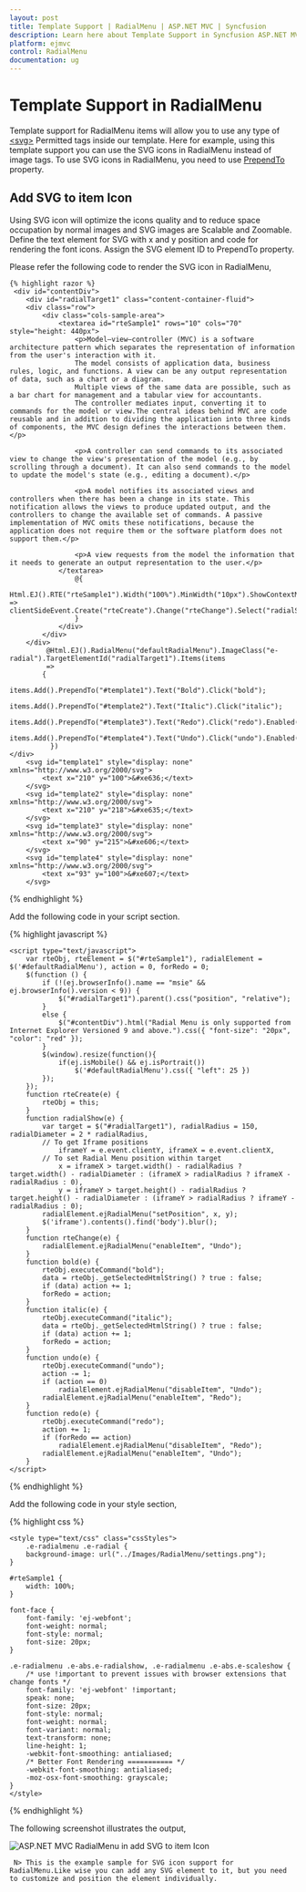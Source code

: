 ```yaml
---
layout: post
title: Template Support | RadialMenu | ASP.NET MVC | Syncfusion
description: Learn here about Template Support in Syncfusion ASP.NET MVC RadialMenu Control, its elements, and more.
platform: ejmvc
control: RadialMenu
documentation: ug
---
```


# Template Support in RadialMenu

 Template support for RadialMenu items will allow you to use any type of [\<svg\>](https://developer.mozilla.org/en-US/docs/Web/SVG/Element#SVG_elements) Permitted tags inside our template. Here for example, using this template support you can use the SVG icons in RadialMenu instead of image tags. To use SVG icons in RadialMenu, you need to use [PrependTo](https://help.syncfusion.com/api/js/ejradialmenu#members:items-prependTo) property.

 ## Add SVG to item Icon

Using SVG icon will optimize the icons quality and to reduce space occupation by normal images and SVG images are Scalable and Zoomable. Define the text element for SVG with x and y position and code for rendering the font icons. Assign the SVG element ID to PrependTo property.

Please refer the following code to render the SVG icon in RadialMenu,

    {% highlight razor %}
     <div id="contentDiv">
        <div id="radialTarget1" class="content-container-fluid">
        <div class="row">
            <div class="cols-sample-area">
                <textarea id="rteSample1" rows="10" cols="70" style="height: 440px">
                    <p>Model–view–controller (MVC) is a software architecture pattern which separates the representation of information from the user's interaction with it.
                    The model consists of application data, business rules, logic, and functions. A view can be any output representation of data, such as a chart or a diagram.
                    Multiple views of the same data are possible, such as a bar chart for management and a tabular view for accountants.
                    The controller mediates input, converting it to commands for the model or view.The central ideas behind MVC are code reusable and in addition to dividing the application into three kinds of components, the MVC design defines the interactions between them.</p>

                    <p>A controller can send commands to its associated view to change the view's presentation of the model (e.g., by scrolling through a document). It can also send commands to the model to update the model's state (e.g., editing a document).</p>

                    <p>A model notifies its associated views and controllers when there has been a change in its state. This notification allows the views to produce updated output, and the controllers to change the available set of commands. A passive implementation of MVC omits these notifications, because the application does not require them or the software platform does not support them.</p>

                    <p>A view requests from the model the information that it needs to generate an output representation to the user.</p>
                </textarea>
                    @{
                        Html.EJ().RTE("rteSample1").Width("100%").MinWidth("10px").ShowContextMenu(false).ClientSideEvents(clientSideEvent => clientSideEvent.Create("rteCreate").Change("rteChange").Select("radialShow")).ShowToolbar(false).Render();
                    }
                </div>
            </div>
        </div>
             @Html.EJ().RadialMenu("defaultRadialMenu").ImageClass("e-radial").TargetElementId("radialTarget1").Items(items
             =>
            {
              items.Add().PrependTo("#template1").Text("Bold").Click("bold");
              items.Add().PrependTo("#template2").Text("Italic").Click("italic");
              items.Add().PrependTo("#template3").Text("Redo").Click("redo").Enabled(false);
              items.Add().PrependTo("#template4").Text("Undo").Click("undo").Enabled(false);
              })
    </div>
        <svg id="template1" style="display: none" xmlns="http://www.w3.org/2000/svg">
            <text x="210" y="100">&#xe636;</text>
        </svg>
        <svg id="template2" style="display: none" xmlns="http://www.w3.org/2000/svg">
            <text x="210" y="218">&#xe635;</text>
        </svg>
        <svg id="template3" style="display: none" xmlns="http://www.w3.org/2000/svg">
            <text x="90" y="215">&#xe606;</text>
        </svg>
        <svg id="template4" style="display: none" xmlns="http://www.w3.org/2000/svg">
            <text x="93" y="100">&#xe607;</text>
        </svg>

{% endhighlight %}

Add the following code in your script section.
    
{% highlight javascript %}

    <script type="text/javascript">
        var rteObj, rteElement = $("#rteSample1"), radialElement = $('#defaultRadialMenu'), action = 0, forRedo = 0;
        $(function () {
            if (!(ej.browserInfo().name == "msie" && ej.browserInfo().version < 9)) {
                $("#radialTarget1").parent().css("position", "relative");
            }
            else {
                $("#contentDiv").html("Radial Menu is only supported from Internet Explorer Versioned 9 and above.").css({ "font-size": "20px", "color": "red" });
            }
			$(window).resize(function(){
				if(ej.isMobile() && ej.isPortrait())
				    $('#defaultRadialMenu').css({ "left": 25 })
			});
        });
        function rteCreate(e) {
            rteObj = this;
        }
        function radialShow(e) {
            var target = $("#radialTarget1"), radialRadius = 150, radialDiameter = 2 * radialRadius,
            // To get Iframe positions
                iframeY = e.event.clientY, iframeX = e.event.clientX,
            // To set Radial Menu position within target
                x = iframeX > target.width() - radialRadius ? target.width() - radialDiameter : (iframeX > radialRadius ? iframeX - radialRadius : 0),
                y = iframeY > target.height() - radialRadius ? target.height() - radialDiameter : (iframeY > radialRadius ? iframeY - radialRadius : 0);
            radialElement.ejRadialMenu("setPosition", x, y);
			$('iframe').contents().find('body').blur();
        }
        function rteChange(e) {
            radialElement.ejRadialMenu("enableItem", "Undo");
        }
        function bold(e) {
            rteObj.executeCommand("bold");
            data = rteObj._getSelectedHtmlString() ? true : false;
            if (data) action += 1;
            forRedo = action;
        }
        function italic(e) {
            rteObj.executeCommand("italic");
            data = rteObj._getSelectedHtmlString() ? true : false;
            if (data) action += 1;
            forRedo = action;
        }
        function undo(e) {
            rteObj.executeCommand("undo");
            action -= 1;
            if (action == 0)
                radialElement.ejRadialMenu("disableItem", "Undo");
            radialElement.ejRadialMenu("enableItem", "Redo");
        }
        function redo(e) {
            rteObj.executeCommand("redo");
            action += 1;
            if (forRedo == action)
                radialElement.ejRadialMenu("disableItem", "Redo");
            radialElement.ejRadialMenu("enableItem", "Undo");
        }
    </script>

{% endhighlight %}

Add the following code in your style section,

{% highlight css %}

    <style type="text/css" class="cssStyles">
        .e-radialmenu .e-radial {
        background-image: url("../Images/RadialMenu/settings.png");
    }

    #rteSample1 {
        width: 100%;
    }

    font-face {
        font-family: 'ej-webfont';
        font-weight: normal;
        font-style: normal;
        font-size: 20px;
    }

    .e-radialmenu .e-abs.e-radialshow, .e-radialmenu .e-abs.e-scaleshow {
        /* use !important to prevent issues with browser extensions that change fonts */
        font-family: 'ej-webfont' !important;
        speak: none;
        font-size: 20px;
        font-style: normal;
        font-weight: normal;
        font-variant: normal;
        text-transform: none;
        line-height: 1;
        -webkit-font-smoothing: antialiased;
        /* Better Font Rendering =========== */
        -webkit-font-smoothing: antialiased;
        -moz-osx-font-smoothing: grayscale;
    }      
    </style>

{% endhighlight %}

The following screenshot illustrates the output,

![ASP.NET MVC RadialMenu in add SVG to item Icon](template-support\img1.png)

     N> This is the example sample for SVG icon support for RadialMenu.Like wise you can add any SVG element to it, but you need to customize and position the element individually.  
